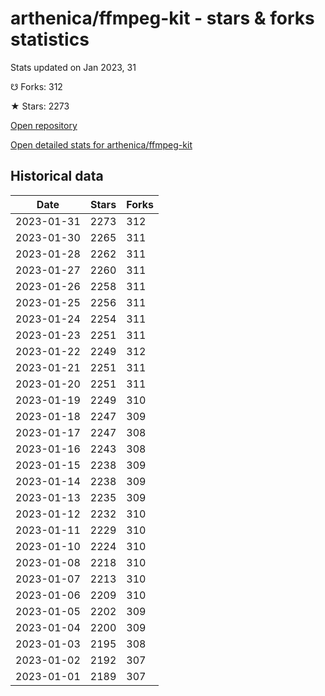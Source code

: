 # arthenica/ffmpeg-kit - stars & forks statistics

Stats updated on Jan 2023, 31

☋ Forks: 312

★ Stars: 2273

[Open repository](https://github.com/arthenica/ffmpeg-kit)

[Open detailed stats for arthenica/ffmpeg-kit](https://reviewgithub.com/rep/arthenica/ffmpeg-kit)

## Historical data
| Date | Stars | Forks |
|------|-------|-------|
| 2023-01-31 | 2273 | 312 | 
| 2023-01-30 | 2265 | 311 | 
| 2023-01-28 | 2262 | 311 | 
| 2023-01-27 | 2260 | 311 | 
| 2023-01-26 | 2258 | 311 | 
| 2023-01-25 | 2256 | 311 | 
| 2023-01-24 | 2254 | 311 | 
| 2023-01-23 | 2251 | 311 | 
| 2023-01-22 | 2249 | 312 | 
| 2023-01-21 | 2251 | 311 | 
| 2023-01-20 | 2251 | 311 | 
| 2023-01-19 | 2249 | 310 | 
| 2023-01-18 | 2247 | 309 | 
| 2023-01-17 | 2247 | 308 | 
| 2023-01-16 | 2243 | 308 | 
| 2023-01-15 | 2238 | 309 | 
| 2023-01-14 | 2238 | 309 | 
| 2023-01-13 | 2235 | 309 | 
| 2023-01-12 | 2232 | 310 | 
| 2023-01-11 | 2229 | 310 | 
| 2023-01-10 | 2224 | 310 | 
| 2023-01-08 | 2218 | 310 | 
| 2023-01-07 | 2213 | 310 | 
| 2023-01-06 | 2209 | 310 | 
| 2023-01-05 | 2202 | 309 | 
| 2023-01-04 | 2200 | 309 | 
| 2023-01-03 | 2195 | 308 | 
| 2023-01-02 | 2192 | 307 | 
| 2023-01-01 | 2189 | 307 | 

